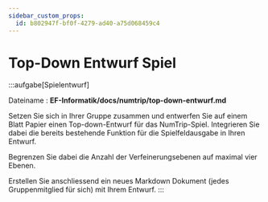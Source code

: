 ```yaml
---
sidebar_custom_props:
  id: b802947f-bf0f-4279-ad40-a75d068459c4
---
```


# Top-Down Entwurf Spiel

:::aufgabe[Spielentwurf]
<Answer type="state" webKey="90a9cdb5-6384-4818-b229-eb7d4ff889c3" />

Dateiname
: __EF-Informatik/docs/numtrip/top-down-entwurf.md__

Setzen Sie sich in Ihrer Gruppe zusammen und entwerfen Sie auf einem Blatt Papier einen Top-down-Entwurf für das NumTrip-Spiel. Integrieren Sie dabei die bereits bestehende Funktion für die Spielfeldausgabe in Ihren Entwurf.

Begrenzen Sie dabei die Anzahl der Verfeinerungsebenen auf maximal vier Ebenen.

Erstellen Sie anschliessend ein neues Markdown Dokument (jedes Gruppenmitglied für sich) mit Ihrem Entwurf.
:::
